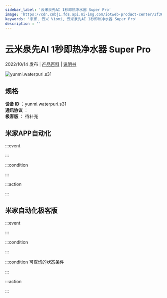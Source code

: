 ```yaml
---
sidebar_label: '云米泉先AI 1秒即热净水器 Super Pro'
image: 'https://cdn.cnbj1.fds.api.mi-img.com/iotweb-product-center/2f361138fd6f6bc264ec1d0976494aac_1659612757777.png?GalaxyAccessKeyId=AKVGLQWBOVIRQ3XLEW&Expires=9223372036854775807&Signature=WUvm09TBCZn3JWVKUwhO+dG5Z9M='
keywords: '米家, 云米 Viomi, 云米泉先AI 1秒即热净水器 Super Pro'
description : ''
---
```

# 云米泉先AI 1秒即热净水器 Super Pro

2022/10/14 发布 | [产品百科](https://home.mi.com/webapp/content/baike/product/index.html?model=yunmi.waterpuri.s31/) | [说明书](https://home.mi.com/views/introduction.html?model=yunmi.waterpuri.s31&region=cn)

![yunmi.waterpuri.s31](https://cdn.cnbj1.fds.api.mi-img.com/iotweb-product-center/2f361138fd6f6bc264ec1d0976494aac_1659612757777.png?GalaxyAccessKeyId=AKVGLQWBOVIRQ3XLEW&Expires=9223372036854775807&Signature=WUvm09TBCZn3JWVKUwhO+dG5Z9M=)

## 规格  
> 
**设备 ID** ：yunmi.waterpuri.s31  
**通讯协议** ：  
**极客版**  ： 待补充 


## 米家APP自动化  

:::event  

:::

:::condition  

:::

:::action   

:::

## 米家自动化极客版  

:::event  

:::

:::condition  

:::

:::condition 可查询的状态条件  

:::

:::action  

:::

        
